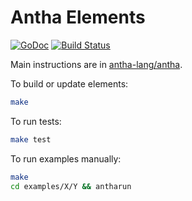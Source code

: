 # Antha Elements

[![GoDoc](http://godoc.org/github.com/antha-lang/elements?status.svg)](http://godoc.org/github.com/antha-lang/elements)
[![Build Status](https://travis-ci.org/antha-lang/elements.svg?branch=master)](https://travis-ci.org/antha-lang/elements)

Main instructions are in [antha-lang/antha](https://github.com/antha-lang/antha).

To build or update elements:
```sh
make
```

To run tests:
```sh
make test
```

To run examples manually:
```sh
make
cd examples/X/Y && antharun
```
